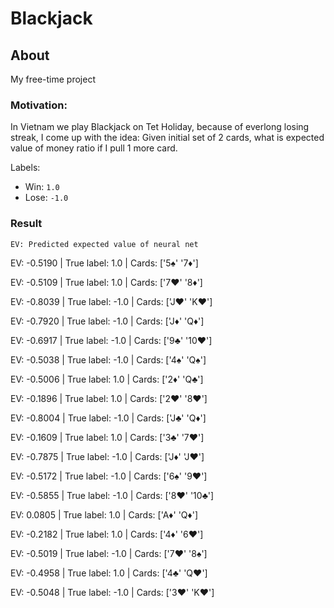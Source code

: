 # Blackjack

## About
My free-time project

### Motivation:
In Vietnam we play Blackjack on Tet Holiday, because of everlong losing streak, I come up with the idea: Given initial set of 2 cards, what is expected value of money ratio if I pull 1 more card. 

Labels: 
  * Win: `1.0`
  * Lose: `-1.0`

### Result

`EV: Predicted expected value of neural net`

EV: -0.5190 | True label: 1.0  | Cards: ['5♠' '7♦']

EV: -0.5109 | True label: 1.0  | Cards: ['7♥' '8♦']

EV: -0.8039 | True label: -1.0  | Cards: ['J♥' 'K♥']

EV: -0.7920 | True label: -1.0  | Cards: ['J♦' 'Q♦']

EV: -0.6917 | True label: -1.0  | Cards: ['9♣' '10♥']

EV: -0.5038 | True label: -1.0  | Cards: ['4♠' 'Q♠']

EV: -0.5006 | True label: 1.0  | Cards: ['2♦' 'Q♣']

EV: -0.1896 | True label: 1.0  | Cards: ['2♥' '8♥']

EV: -0.8004 | True label: -1.0  | Cards: ['J♣' 'Q♦']

EV: -0.1609 | True label: 1.0  | Cards: ['3♣' '7♥']

EV: -0.7875 | True label: -1.0  | Cards: ['J♦' 'J♥']

EV: -0.5172 | True label: -1.0  | Cards: ['6♠' '9♥']

EV: -0.5855 | True label: -1.0  | Cards: ['8♥' '10♣']

EV: 0.0805 | True label: 1.0  | Cards: ['A♦' 'Q♦']

EV: -0.2182 | True label: 1.0  | Cards: ['4♦' '6♥']

EV: -0.5019 | True label: -1.0  | Cards: ['7♥' '8♠']

EV: -0.4958 | True label: 1.0  | Cards: ['4♣' 'Q♥']

EV: -0.5048 | True label: -1.0  | Cards: ['3♥' 'K♥']
